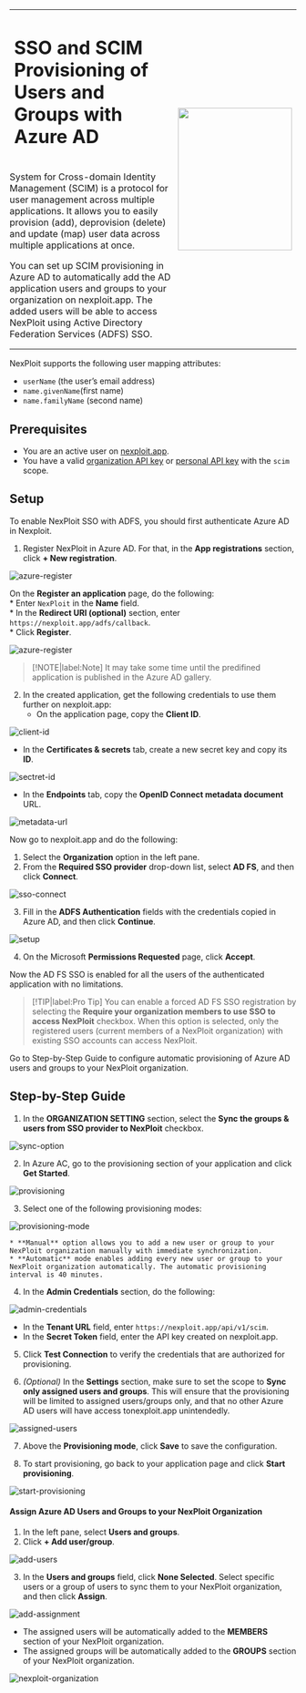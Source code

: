 <table id="integrations" >
  <tr>
    <td width="70%">
      <h1>SSO and SCIM Provisioning of Users and Groups with Azure AD
</h1>
    </td>
    <td width="30%" style="text-align:center" rowspan="3">
      <img src="guide/pipeline-integration/sso/media/azure/aad-new-logo.png" width="200" height="250"></img>
    </td>
  </tr>
  <tr>
    <td style="text-align:left;vertical-align:text-top;padding:0px">
      <p>System for Cross-domain Identity Management (SCIM) is a protocol for user management across multiple applications. It allows you to easily provision (add), deprovision (delete) and update (map) user data across multiple applications at once. </p>
      <p>You can set up SCIM provisioning in Azure AD to automatically add the AD application users and groups to your organization on nexploit.app. The added users will be able to access NexPloit using Active Directory Federation Services (ADFS) SSO.</p>
    </td>
  </tr>
</table>

NexPloit supports the following user mapping attributes:
* `userName` (the user’s email address)
* `name.givenName`(first name)
* `name.familyName` (second name)

## Prerequisites

* You are an active user on  [nexploit.app](https://nexploit.app). 
* You have a valid [organization API key](https://kb.neuralegion.com/#/guide/np-web-ui/advanced-set-up/managing-org?id=managing-organization-apicli-authentication-tokens) or [personal API key](https://kb.neuralegion.com/#/guide/np-web-ui/advanced-set-up/managing-personal-account?id=managing-your-personal-api-keys-authentication-tokens) with the `scim` scope.

## Setup

To enable NexPloit SSO with ADFS, you should first authenticate Azure AD in Nexploit.
1. Register NexPloit in Azure AD. For that, in the **App registrations** section, click **+ New registration**.

  ![azure-register](media/azure/new-registration.png ':size=45%')

  On the **Register an application** page, do the following:<br>
    * Enter `NexPloit` in the **Name** field.<br>
    * In the **Redirect URI (optional)** section, enter `https://nexploit.app/adfs/callback`. <br>
    * Click **Register**.

  ![azure-register](media/azure/register-nexploit.png ':size=45%')

  > [!NOTE|label:Note]
  It may take some time until the predifined application is published in the Azure AD gallery.

2. In the created application, get the following credentials to use them further on nexploit.app:
   * On the application page, copy the **Client ID**.

  ![client-id](media/azure/client-ID.png ':size=45%')

   * In the **Certificates & secrets** tab, create a new secret key and copy its **ID**.

  ![sectret-id](media/azure/secret-key.png ':size=45%')

   * In the **Endpoints** tab, copy the **OpenID Connect metadata document** URL.  
 
  ![metadata-url](media/azure/metadata-url.png ':size=45%')

Now go to nexploit.app and do the following:
1. Select the **Organization** option in the left pane.
2. From the **Required SSO provider** drop-down list, select **AD FS**, and then click **Connect**.

  ![sso-connect](media/azure/sso-connect.png ':size=45%')

3. Fill in the **ADFS Authentication** fields with the credentials copied in Azure AD, and then click **Continue**.

  ![setup](media/azure/continue-setup.png ':size=45%')

4. On the Microsoft **Permissions Requested** page, click **Accept**.

Now the AD FS SSO is enabled for all the users of the authenticated application with no limitations. 

> [!TIP|label:Pro Tip]
You can enable a forced AD FS SSO registration by selecting the **Require your organization members to use SSO to access NexPloit** checkbox. When this option is selected, only the registered users (current members of a NexPloit organization) with existing SSO accounts can access NexPloit.

Go to Step-by-Step Guide to configure automatic provisioning of Azure AD users and groups to your NexPloit organization.

## Step-by-Step Guide

1. In the **ORGANIZATION SETTING** section, select the **Sync the groups & users from SSO provider to NexPloit** checkbox.

  ![sync-option](media/azure/sync-users-groups.png ':size=45%')

2. In Azure AC, go to the provisioning section of your application and click **Get Started**. 

  ![provisioning](media/azure/provisioning.png ':size=45%')

3. Select one of the following provisioning modes:

  ![provisioning-mode](media/azure/provisioning-mode.png ':size=45%')

    * **Manual** option allows you to add a new user or group to your NexPloit organization manually with immediate synchronization.
    * **Automatic** mode enables adding every new user or group to your NexPloit organization automatically. The automatic provisioning interval is 40 minutes.



4. In the **Admin Credentials** section, do the following:

  ![admin-credentials](media/azure/admin-credentials.png ':size=45%')

   * In the **Tenant URL** field, enter `https://nexploit.app/api/v1/scim`.
   * In the **Secret Token** field, enter the API key created on nexploit.app.

5. Click **Test Connection** to verify the credentials that are authorized for provisioning.

6. _(Optional)_ In the **Settings** section, make sure to set the scope to **Sync only assigned users and groups**. This will ensure that the provisioning will be limited to assigned users/groups only, and that no other Azure AD users will have access tonexploit.app unintendedly.

  ![assigned-users](media/azure/assigned-users.png ':size=45%')

7. Above the **Provisioning mode**, click **Save** to save the configuration.

8. To start provisioning, go back to your application page and click **Start provisioning**.

  ![start-provisioning](media/azure/start-provisioning.png ':size=45%')

#### Assign Azure AD Users and Groups to your NexPloit Organization

1. In the left pane, select **Users and groups**.
2. Click **+ Add user/group**.

  ![add-users](media/azure/add-users.png ':size=45%')

3. In the **Users and groups** field, click **None Selected**. Select specific users or a group of users to sync them to your NexPloit organization, and then click **Assign**.

  ![add-assignment](media/azure/add-assignment.png ':size=45%')

   * The assigned users will be automatically added to the **MEMBERS** section of your NexPloit organization. 
   * The assigned groups will be automatically added to the **GROUPS** section of your NexPloit organization. 

   ![nexploit-organization](media/azure/nexploit-organization.png ':size=45%')

























